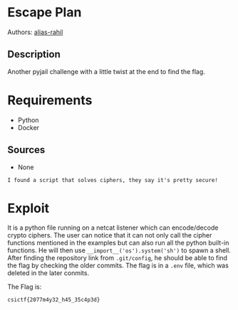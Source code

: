 
# Escape Plan

Authors: [alias-rahil](https://github.com/alias-rahil)

## Description

Another pyjail challenge with a little twist at the end to find the flag.

# Requirements

- Python
- Docker

## Sources

- None

```
I found a script that solves ciphers, they say it's pretty secure!
```

# Exploit

It is a python file running on a netcat listener which can encode/decode crypto ciphers. The user can notice that it can not only call the cipher functions mentioned in the examples but can also run all the python built-in functions. He will then use `__import__('os').system('sh')` to spawn a shell. After finding the repository link from `.git/config`, he should be able to find the flag by checking the older commits. The flag is in a `.env` file, which was deleted in the later conmits.
 
The Flag is:
```
csictf{2077m4y32_h45_35c4p3d}
```

